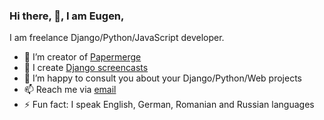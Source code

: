 ### Hi there, 👋, I am Eugen,

I am freelance Django/Python/JavaScript developer.

- 🌱 I’m creator of [Papermerge](https://www.papermerge.com)
- 🔭 I create [Django screencasts](https://django-lessons.com)
- 👯 I’m happy to consult you about your Django/Python/Web projects
- 📫 Reach me via [email](emailto:eugen@papermerge.com)
- ⚡ Fun fact: I speak English, German, Romanian and Russian languages
